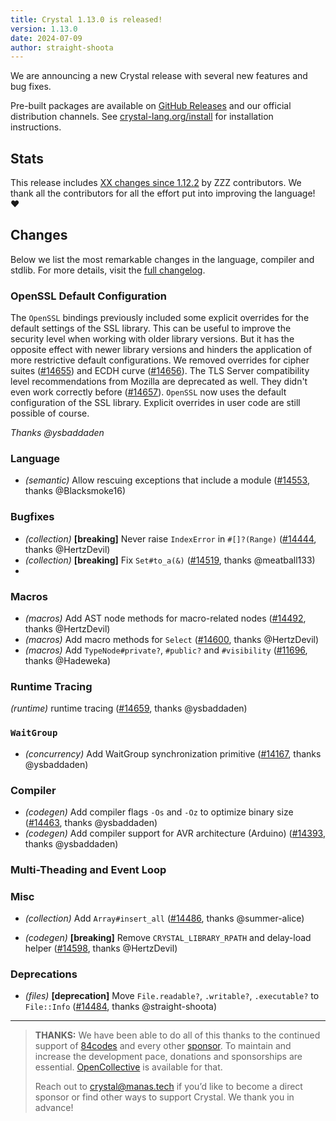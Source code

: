 ```yaml
---
title: Crystal 1.13.0 is released!
version: 1.13.0
date: 2024-07-09
author: straight-shoota
---
```

We are announcing a new Crystal release with several new features and bug fixes.

Pre-built packages are available on [GitHub Releases](https://github.com/crystal-lang/crystal/releases/tag/1.13.0)
and our official distribution channels.
See [crystal-lang.org/install](https://crystal-lang.org/install/) for
installation instructions.

## Stats

This release includes [XX changes since 1.12.2](https://github.com/crystal-lang/crystal/pulls?q=is%3Apr+milestone%3A1.13.0)
by ZZZ contributors. We thank all the contributors for all the effort put into
improving the language! ❤️

## Changes

Below we list the most remarkable changes in the language, compiler and stdlib.
For more details, visit the [full changelog](https://github.com/crystal-lang/crystal/releases/tag/1.13.0).

### OpenSSL Default Configuration

The `OpenSSL` bindings previously included some explicit overrides for the default settings of the SSL library. This can be useful to improve the security level when working with older library versions. But it has the opposite effect with newer library versions and hinders the application of more restrictive default configurations.
We removed overrides for cipher suites ([#14655](https://github.com/crystal-lang/crystal/pull/14655)) and ECDH curve ([#14656](https://github.com/crystal-lang/crystal/pull/14656)). The TLS Server compatibility level recommendations from Mozilla are deprecated as well. They didn't even work correctly before ([#14657](https://github.com/crystal-lang/crystal/pull/14657)).
`OpenSSL` now uses the default configuration of the SSL library. Explicit overrides in user code are still possible of course.

_Thanks @ysbaddaden_

### Language

- _(semantic)_ Allow rescuing exceptions that include a module ([#14553](https://github.com/crystal-lang/crystal/pull/14553), thanks @Blacksmoke16)

### Bugfixes

- _(collection)_ **[breaking]** Never raise `IndexError` in `#[]?(Range)` ([#14444](https://github.com/crystal-lang/crystal/pull/14444), thanks @HertzDevil)
- _(collection)_ **[breaking]** Fix `Set#to_a(&)` ([#14519](https://github.com/crystal-lang/crystal/pull/14519), thanks @meatball133)
- 

### Macros

- _(macros)_ Add AST node methods for macro-related nodes ([#14492](https://github.com/crystal-lang/crystal/pull/14492), thanks @HertzDevil)
- _(macros)_ Add macro methods for `Select` ([#14600](https://github.com/crystal-lang/crystal/pull/14600), thanks @HertzDevil)
- _(macros)_ Add `TypeNode#private?`, `#public?` and `#visibility` ([#11696](https://github.com/crystal-lang/crystal/pull/11696), thanks @Hadeweka)

### Runtime Tracing

_(runtime)_ runtime tracing ([#14659](https://github.com/crystal-lang/crystal/pull/14659), thanks @ysbaddaden)

### `WaitGroup`

* _(concurrency)_ Add WaitGroup synchronization primitive ([#14167](https://github.com/crystal-lang/crystal/pull/14167), thanks @ysbaddaden)

### Compiler

- _(codegen)_ Add compiler flags `-Os` and `-Oz` to optimize binary size ([#14463](https://github.com/crystal-lang/crystal/pull/14463), thanks @ysbaddaden)
- _(codegen)_ Add compiler support for AVR architecture (Arduino) ([#14393](https://github.com/crystal-lang/crystal/pull/14393), thanks @ysbaddaden)

### Multi-Theading and Event Loop

### Misc


* _(collection)_ Add `Array#insert_all` ([#14486](https://github.com/crystal-lang/crystal/pull/14486), thanks @summer-alice)

- _(codegen)_ **[breaking]** Remove `CRYSTAL_LIBRARY_RPATH` and delay-load helper ([#14598](https://github.com/crystal-lang/crystal/pull/14598), thanks @HertzDevil)

### Deprecations

* _(files)_ **[deprecation]** Move `File.readable?`, `.writable?`, `.executable?` to `File::Info` ([#14484](https://github.com/crystal-lang/crystal/pull/14484), thanks @straight-shoota)

---

> **THANKS:**
> We have been able to do all of this thanks to the continued support of [84codes](https://www.84codes.com/) and every other [sponsor](/sponsors).
> To maintain and increase the development pace, donations and sponsorships are
> essential. [OpenCollective](https://opencollective.com/crystal-lang) is
> available for that.
>
> Reach out to [crystal@manas.tech](mailto:crystal@manas.tech)
> if you’d like to become a direct sponsor or find other ways to support Crystal.
> We thank you in advance!